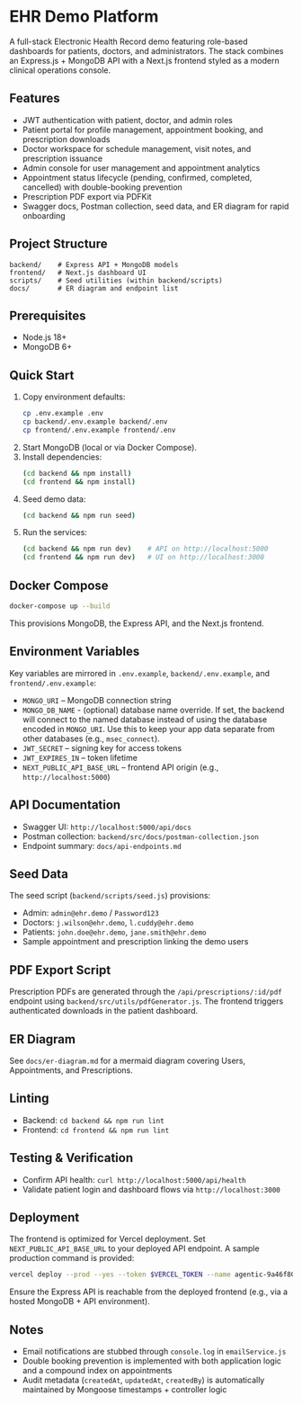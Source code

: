 # EHR Demo Platform

A full-stack Electronic Health Record demo featuring role-based dashboards for patients, doctors, and administrators. The stack combines an Express.js + MongoDB API with a Next.js frontend styled as a modern clinical operations console.

## Features
- JWT authentication with patient, doctor, and admin roles
- Patient portal for profile management, appointment booking, and prescription downloads
- Doctor workspace for schedule management, visit notes, and prescription issuance
- Admin console for user management and appointment analytics
- Appointment status lifecycle (pending, confirmed, completed, cancelled) with double-booking prevention
- Prescription PDF export via PDFKit
- Swagger docs, Postman collection, seed data, and ER diagram for rapid onboarding

## Project Structure
```
backend/    # Express API + MongoDB models
frontend/   # Next.js dashboard UI
scripts/    # Seed utilities (within backend/scripts)
docs/       # ER diagram and endpoint list
```

## Prerequisites
- Node.js 18+
- MongoDB 6+

## Quick Start
1. Copy environment defaults:
   ```bash
   cp .env.example .env
   cp backend/.env.example backend/.env
   cp frontend/.env.example frontend/.env
   ```
2. Start MongoDB (local or via Docker Compose).
3. Install dependencies:
   ```bash
   (cd backend && npm install)
   (cd frontend && npm install)
   ```
4. Seed demo data:
   ```bash
   (cd backend && npm run seed)
   ```
5. Run the services:
   ```bash
   (cd backend && npm run dev)    # API on http://localhost:5000
   (cd frontend && npm run dev)   # UI on http://localhost:3000
   ```

## Docker Compose
```bash
docker-compose up --build
```
This provisions MongoDB, the Express API, and the Next.js frontend.

## Environment Variables
Key variables are mirrored in `.env.example`, `backend/.env.example`, and `frontend/.env.example`:
- `MONGO_URI` – MongoDB connection string
- `MONGO_DB_NAME` - (optional) database name override. If set, the backend will connect to the named database instead of using the database encoded in `MONGO_URI`. Use this to keep your app data separate from other databases (e.g., `msec_connect`).
- `JWT_SECRET` – signing key for access tokens
- `JWT_EXPIRES_IN` – token lifetime
- `NEXT_PUBLIC_API_BASE_URL` – frontend API origin (e.g., `http://localhost:5000`)

## API Documentation
- Swagger UI: `http://localhost:5000/api/docs`
- Postman collection: `backend/src/docs/postman-collection.json`
- Endpoint summary: `docs/api-endpoints.md`

## Seed Data
The seed script (`backend/scripts/seed.js`) provisions:
- Admin: `admin@ehr.demo` / `Password123`
- Doctors: `j.wilson@ehr.demo`, `l.cuddy@ehr.demo`
- Patients: `john.doe@ehr.demo`, `jane.smith@ehr.demo`
- Sample appointment and prescription linking the demo users

## PDF Export Script
Prescription PDFs are generated through the `/api/prescriptions/:id/pdf` endpoint using `backend/src/utils/pdfGenerator.js`. The frontend triggers authenticated downloads in the patient dashboard.

## ER Diagram
See `docs/er-diagram.md` for a mermaid diagram covering Users, Appointments, and Prescriptions.

## Linting
- Backend: `cd backend && npm run lint`
- Frontend: `cd frontend && npm run lint`

## Testing & Verification
- Confirm API health: `curl http://localhost:5000/api/health`
- Validate patient login and dashboard flows via `http://localhost:3000`

## Deployment
The frontend is optimized for Vercel deployment. Set `NEXT_PUBLIC_API_BASE_URL` to your deployed API endpoint. A sample production command is provided:
```bash
vercel deploy --prod --yes --token $VERCEL_TOKEN --name agentic-9a46f808
```
Ensure the Express API is reachable from the deployed frontend (e.g., via a hosted MongoDB + API environment).

## Notes
- Email notifications are stubbed through `console.log` in `emailService.js`
- Double booking prevention is implemented with both application logic and a compound index on appointments
- Audit metadata (`createdAt`, `updatedAt`, `createdBy`) is automatically maintained by Mongoose timestamps + controller logic

